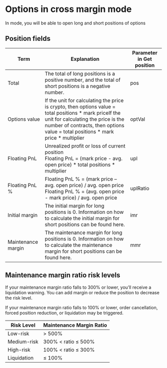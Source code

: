 # Options in cross margin mode

In mode, you will be able to open long and short positions of options

## Position fields

| Term | Explanation | Parameter in Get position |
|------|-------------|---------------------------|
| Total | The total of long positions is a positive number, and the total of short positions is a negative number. | pos |
| Options value | If the unit for calculating the price is crypto, then options value = total positions * mark priceIf the unit for calculating the price is the number of contracts, then options value = total positions * mark price * multiplier | optVal |
| Floating PnL | Unrealized profit or loss of current position<br>Floating PnL = (mark price - avg. open price) * total positions * multiplier | upl |
| Floating PnL % | Floating PnL % = (mark price – avg. open price) / avg. open price<br>Floating PnL % = (avg. open price - mark price) / avg. open price | uplRatio |
| Initial margin | The initial margin for long positions is 0. Information on how to calculate the initial margin for short positions can be found here. | imr |
| Maintenance margin | The maintenance margin for long positions is 0. Information on how to calculate the maintenance margin for short positions can be found here. | mmr |

## Maintenance margin ratio risk levels
If your maintenance margin ratio falls to 300% or lower, you’ll receive a liquidation warning. You can add margin or reduce the position to decrease the risk level.

If your maintenance margin ratio falls to 100% or lower, order cancellation, forced position reduction, or liquidation may be triggered.

| Risk Level | Maintenance Margin Ratio |
|------------|--------------------------|
| Low-risk | > 500% |
| Medium-risk | 300% < ratio ≤ 500% |
| High-risk | 100% < ratio ≤ 300% |
| Liquidation | ≤ 100% |